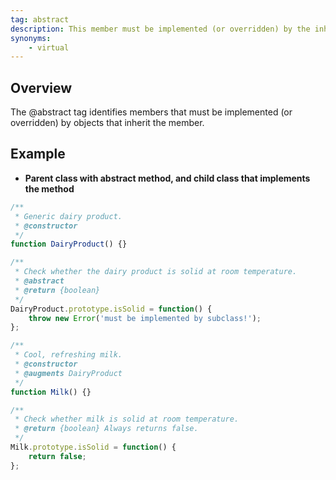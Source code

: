 ```yaml
---
tag: abstract
description: This member must be implemented (or overridden) by the inheritor.
synonyms:
    - virtual
---
```


## Overview

The @abstract tag identifies members that must be implemented (or overridden) by objects that
inherit the member.

## Example

* **Parent class with abstract method, and child class that implements the method**

```js
/**
 * Generic dairy product.
 * @constructor
 */
function DairyProduct() {}

/**
 * Check whether the dairy product is solid at room temperature.
 * @abstract
 * @return {boolean}
 */
DairyProduct.prototype.isSolid = function() {
    throw new Error('must be implemented by subclass!');
};

/**
 * Cool, refreshing milk.
 * @constructor
 * @augments DairyProduct
 */
function Milk() {}

/**
 * Check whether milk is solid at room temperature.
 * @return {boolean} Always returns false.
 */
Milk.prototype.isSolid = function() {
    return false;
};
```

